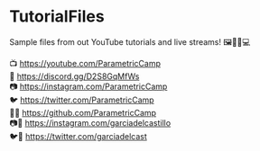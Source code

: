 # TutorialFiles
Sample files from out YouTube tutorials and live streams! 🖼️👨‍🏫💻

📺 https://youtube.com/ParametricCamp <br>
💬 https://discord.gg/D2S8GqMfWs <br>
📷 https://instagram.com/ParametricCamp <br>
🐦 https://twitter.com/ParametricCamp <br>
🐙🐱 https://github.com/ParametricCamp <br>
📷🕺 https://instagram.com/garciadelcastillo <br>
🐦🕺 https://twitter.com/garciadelcast <br>


